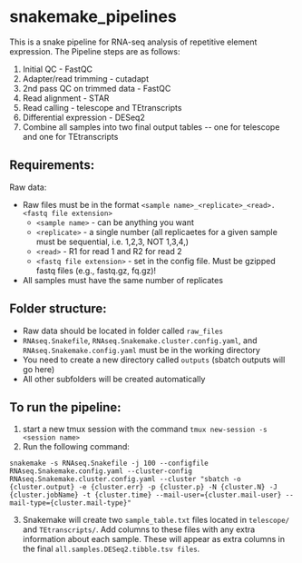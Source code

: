 # snakemake_pipelines
This is a snake pipeline for RNA-seq analysis of repetitive element expression. The Pipeline steps are as follows:

1. Initial QC - FastQC
2. Adapter/read trimming -  cutadapt
3. 2nd pass QC on trimmed data - FastQC
4. Read alignment - STAR
5. Read calling - telescope and TEtranscripts
6. Differential expression - DESeq2
7. Combine all samples into two final output tables -- one for telescope and one for TEtranscripts

## Requirements:
Raw data:
- Raw files must be in the format `<sample name>_<replicate>_<read>.<fastq file extension>`
  -	`<sample name>` - can be anything you want
  -	`<replicate>` - a single number (all replicaetes for a given sample must be sequential, i.e. 1,2,3, NOT 1,3,4,)
  -	`<read>` - R1 for read 1 and R2 for read 2
  -	`<fastq file extension>` - set in the config file. Must be gzipped fastq files (e.g., fastq.gz, fq.gz)!
- All samples must have the same number of replicates

## Folder structure:
- Raw data should be located in folder called `raw_files`
- `RNAseq.Snakefile`, `RNAseq.Snakemake.cluster.config.yaml`, and `RNAseq.Snakemake.config.yaml` must be in the working directory
- You need to create a new directory called `outputs` (sbatch outputs will go here)
- All other subfolders will be created automatically

## To run the pipeline:
1. start a new tmux session with the command `tmux new-session -s <session name>`
2. Run the following command:
```
snakemake -s RNAseq.Snakefile -j 100 --configfile RNAseq.Snakemake.config.yaml --cluster-config RNAseq.Snakemake.cluster.config.yaml --cluster "sbatch -o {cluster.output} -e {cluster.err} -p {cluster.p} -N {cluster.N} -J {cluster.jobName} -t {cluster.time} --mail-user={cluster.mail-user} --mail-type={cluster.mail-type}"
```
3. Snakemake will create two `sample_table.txt` files located in `telescope/` and `TEtranscripts/`. Add columns to these files with any extra information about each sample. These will appear as extra columns in the final `all.samples.DESeq2.tibble.tsv files`.
